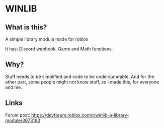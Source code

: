 # WINLIB
## What is this?
A simple library module made for roblox

It has: Discord webhook, Game and Math functions.

## Why?

Stuff needs to be simplified and code to be understandable. And for the other part, some people might not know stuff, so i made this, for everyone and me.

## Links

Forum post: https://devforum.roblox.com/t/winlib-a-library-module/3673163
